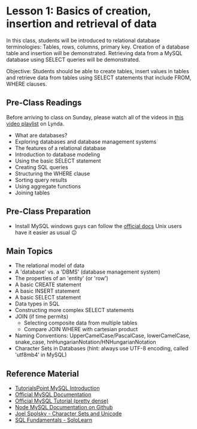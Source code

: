 # Lesson 1: Basics of creation, insertion and retrieval of data

In this class, students will be introduced to relational database terminologies:
Tables, rows, columns, primary key.
Creation of a database table and insertion will be demonstrated.
Retrieving data from a MySQL database using SELECT queries will be demonstrated.

Objective: Students should be able to create tables,
insert values in tables and
retrieve data from tables using SELECT statements that include FROM, WHERE clauses.

## Pre-Class Readings

Before arriving to class on Sunday, please watch all of the videos in [this video playlist](https://www.lynda.com/SharedPlaylist/0299ced540444d7197460e7f1f74ddab) on Lynda.
- What are databases?
- Exploring databases and database management systems
- The features of a relational database
- Introduction to database modeling
- Using the basic SELECT statement
- Creating SQL queries
- Structuring the WHERE clause
- Sorting query results
- Using aggregate functions
- Joining tables

## Pre-Class Preparation
- Install MySQL windows guys can follow the [official docs](https://dev.mysql.com/doc/refman/5.7/en/windows-installation.html)
Unix users have it easier as usual 😉


## Main Topics

- The relational model of data
- A 'database' vs. a 'DBMS' (database management system)
- The properties of an 'entity' (or 'row')
- A basic CREATE statement
- A basic INSERT statement
- A basic SELECT statement
- Data types in SQL
- Constructing more complex SELECT statements
- JOIN (if time permits)
    - Selecting composite data from multiple tables
    - Compare JOIN WHERE with cartesian product
- Naming Conventions: UpperCamelCase/PascalCase, lowerCamelCase, snake_case, hnHungarianNotation/HNHungarianNotation
- Character Sets in Databases (hint: always use UTF-8 encoding, called 'utf8mb4' in MySQL)


## Reference Material

- [TutorialsPoint MySQL Introduction](http://www.tutorialspoint.com/mysql/mysql-introduction.htm)
- [Official MySQL Documentation](https://dev.mysql.com/doc/refman/5.7/en/)
- [Official MySQL Tutorial (pretty dense)](https://dev.mysql.com/doc/refman/5.7/en/tutorial.html)
- [Node MySQL Documentation on Github](https://github.com/mysqljs/mysql)
- [Joel Spolsky - Character Sets and Unicode](https://www.joelonsoftware.com/2003/10/08/the-absolute-minimum-every-software-developer-absolutely-positively-must-know-about-unicode-and-character-sets-no-excuses/)
- [SQL Fundamentals - SoloLearn](https://www.sololearn.com/Course/SQL/)
